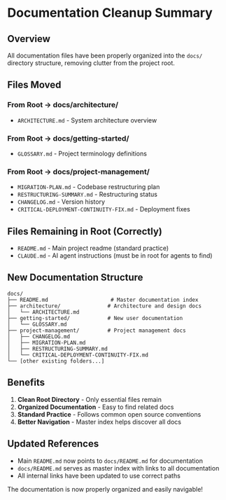# Documentation Cleanup Summary

## Overview
All documentation files have been properly organized into the `docs/` directory structure, removing clutter from the project root.

## Files Moved

### From Root → docs/architecture/
- `ARCHITECTURE.md` - System architecture overview

### From Root → docs/getting-started/
- `GLOSSARY.md` - Project terminology definitions

### From Root → docs/project-management/
- `MIGRATION-PLAN.md` - Codebase restructuring plan
- `RESTRUCTURING-SUMMARY.md` - Restructuring status
- `CHANGELOG.md` - Version history
- `CRITICAL-DEPLOYMENT-CONTINUITY-FIX.md` - Deployment fixes

## Files Remaining in Root (Correctly)
- `README.md` - Main project readme (standard practice)
- `CLAUDE.md` - AI agent instructions (must be in root for agents to find)

## New Documentation Structure
```
docs/
├── README.md                    # Master documentation index
├── architecture/               # Architecture and design docs
│   └── ARCHITECTURE.md
├── getting-started/            # New user documentation
│   └── GLOSSARY.md
├── project-management/         # Project management docs
│   ├── CHANGELOG.md
│   ├── MIGRATION-PLAN.md
│   ├── RESTRUCTURING-SUMMARY.md
│   └── CRITICAL-DEPLOYMENT-CONTINUITY-FIX.md
└── [other existing folders...]
```

## Benefits
1. **Clean Root Directory** - Only essential files remain
2. **Organized Documentation** - Easy to find related docs
3. **Standard Practice** - Follows common open source conventions
4. **Better Navigation** - Master index helps discover all docs

## Updated References
- Main `README.md` now points to `docs/README.md` for documentation
- `docs/README.md` serves as master index with links to all documentation
- All internal links have been updated to use correct paths

The documentation is now properly organized and easily navigable!
